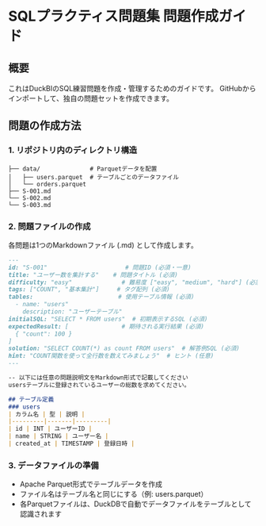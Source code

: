 # SQLプラクティス問題集 問題作成ガイド

## 概要
これはDuckBIのSQL練習問題を作成・管理するためのガイドです。
GitHubからインポートして、独自の問題セットを作成できます。

## 問題の作成方法

### 1. リポジトリ内のディレクトリ構造
```
├── data/              # Parquetデータを配置
│   ├── users.parquet  # テーブルごとのデータファイル
│   └── orders.parquet
├── S-001.md
└── S-002.md
└── S-003.md
```

### 2. 問題ファイルの作成
各問題は1つのMarkdownファイル (.md) として作成します。

```markdown
---
id: "S-001"                      # 問題ID (必須・一意)
title: "ユーザー数を集計する"    # 問題タイトル (必須)
difficulty: "easy"              # 難易度 ["easy", "medium", "hard"] (必須)
tags: ["COUNT", "基本集計"]     # タグ配列 (必須)
tables:                        # 使用テーブル情報 (必須)
  - name: "users"
    description: "ユーザーテーブル"
initialSQL: "SELECT * FROM users"  # 初期表示するSQL (必須)
expectedResult: [               # 期待される実行結果 (必須)
  { "count": 100 }
]
solution: "SELECT COUNT(*) as count FROM users"  # 解答例SQL (必須)
hint: "COUNT関数を使って全行数を数えてみましょう"  # ヒント (任意)
---

-- 以下には任意の問題説明文をMarkdown形式で記載してください
usersテーブルに登録されているユーザーの総数を求めてください。

## テーブル定義
### users
| カラム名 | 型 | 説明 |
|---------|-------|---------|
| id | INT | ユーザーID |
| name | STRING | ユーザー名 |
| created_at | TIMESTAMP | 登録日時 |
```

### 3. データファイルの準備
- Apache Parquet形式でテーブルデータを作成
- ファイル名はテーブル名と同じにする（例: users.parquet）
- 各Parquetファイルは、DuckDBで自動でデータファイルをテーブルとして認識されます

